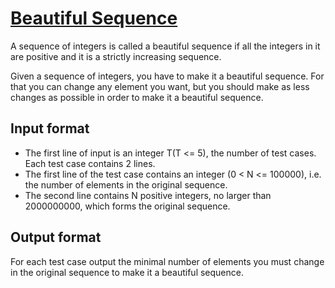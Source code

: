 # [Beautiful Sequence][link]

A sequence of integers is called a beautiful sequence if all the integers in it are positive and it is a strictly increasing sequence.

Given a sequence of integers, you have to make it a beautiful sequence. For that you can change any element you want, but you should make as less changes as possible in order to make it a beautiful sequence.

## Input format

- The first line of input is an integer T(T <= 5), the number of test cases. Each test case contains 2 lines.
- The first line of the test case contains an integer (0 < N <= 100000), i.e. the number of elements in the original sequence.
- The second line contains N positive integers, no larger than 2000000000, which forms the original sequence.

## Output format

For each test case output the minimal number of elements you must change in the original sequence to make it a beautiful sequence.

[link]: https://www.hackerearth.com/practice/algorithms/dynamic-programming/introduction-to-dynamic-programming-1/practice-problems/algorithm/beautiful-sequence/
